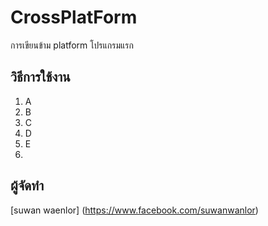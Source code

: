 # CrossPlatForm
การเขียนข้าม platform โปรแกรมแรก

## วิธีการใช้งาน
1. A
2. B
3. C
4. D
5. E 
6. 
## ผู้จัดทำ

 [suwan waenlor] (https://www.facebook.com/suwanwanlor)

